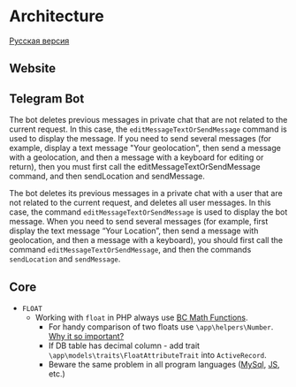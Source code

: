 # Architecture

[Русская версия](ARCHITECTURE.ru.md)

## Website

## Telegram Bot

The bot deletes previous messages in private chat that are not related to the current request. In this case, the `editMessageTextOrSendMessage` command is used to display the message. If you need to send several messages (for example, display a text message "Your geolocation", then send a message with a geolocation, and then a message with a keyboard for editing or return), then you must first call the editMessageTextOrSendMessage command, and then sendLocation and sendMessage.

The bot deletes its previous messages in a private chat with a user that are not related to the current request, and deletes all user messages. In this case, the command `editMessageTextOrSendMessage` is used to display the bot message. When you need to send several messages (for example, first display the text message “Your Location”, then send a message with geolocation, and then a message with a keyboard), you should first call the command `editMessageTextOrSendMessage`, and then the commands `sendLocation` and `sendMessage`.

## Core

- `FLOAT`
  - Working with `float` in PHP always use [BC Math Functions](https://www.php.net/manual/en/ref.bc.php).
    - For handy comparison of two floats use `\app\helpers\Number`. [Why it so important?](https://stackoverflow.com/questions/3148937/compare-floats-in-php)
    - If DB table has decimal column - add trait `\app\models\traits\FloatAttributeTrait` into `ActiveRecord`.
    - Beware the same problem in all program languages ([MySql](https://stackoverflow.com/questions/2188139/check-for-equality-on-a-mysql-float-field), [JS](https://stackoverflow.com/questions/3343623/javascript-comparing-two-float-values/3343658), etc.)
